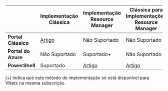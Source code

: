 |  | **Implementação Clássica** | **Implementação Resource Manager** | **Clássica para Implementações Resource Manager** |
|----------------------------------------|-------------|----------------------|---------------------------------|
| **Portal Clássico** | [Artigo](../articles/vpn-gateway/virtual-networks-configure-vnet-to-vnet-connection.md)  |  Não Suportado |  Não Suportado |
| **Portal do Azure** |  Não Suportado | Suportado+ |  Não Suportado |
| **PowerShell** | Suportado | [Artigo](../articles/vpn-gateway/vpn-gateway-vnet-vnet-rm-ps.md) | [Artigo](../articles/virtual-network/virtual-networks-arm-asm-s2s.md)

(+) indica que este método de implementação só está disponível para VNets na mesma subscrição.





<!--HONumber=Jun16_HO2-->


